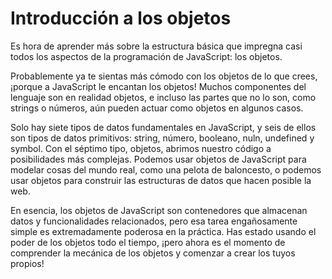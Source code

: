 # Introducción a los objetos

Es hora de aprender más sobre la estructura básica que impregna casi todos los aspectos de la programación de JavaScript: los objetos.

Probablemente ya te sientas más cómodo con los objetos de lo que crees, ¡porque a JavaScript le encantan los objetos! Muchos componentes del lenguaje son en realidad objetos, e incluso las partes que no lo son, como strings o números, aún pueden actuar como objetos en algunos casos.

Solo hay siete tipos de datos fundamentales en JavaScript, y seis de ellos son tipos de datos primitivos: string, número, booleano, nuln, undefined y symbol. Con el séptimo tipo, objetos, abrimos nuestro código a posibilidades más complejas. Podemos usar objetos de JavaScript para modelar cosas del mundo real, como una pelota de baloncesto, o podemos usar objetos para construir las estructuras de datos que hacen posible la web.

En esencia, los objetos de JavaScript son contenedores que almacenan datos y funcionalidades relacionados, pero esa tarea engañosamente simple es extremadamente poderosa en la práctica. Has estado usando el poder de los objetos todo el tiempo, ¡pero ahora es el momento de comprender la mecánica de los objetos y comenzar a crear los tuyos propios!